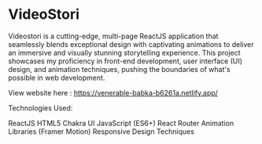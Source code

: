 # VideoStori

Videostori is a cutting-edge, multi-page ReactJS application that seamlessly blends exceptional design with captivating animations to deliver an immersive and visually stunning storytelling experience. 
This project showcases my proficiency in front-end development, user interface (UI) design, and animation techniques, pushing the boundaries of what's possible in web development.

View website here : https://venerable-babka-b6261a.netlify.app/

Technologies Used:

ReactJS
HTML5
Chakra UI
JavaScript (ES6+)
React Router
Animation Libraries (Framer Motion)
Responsive Design Techniques
